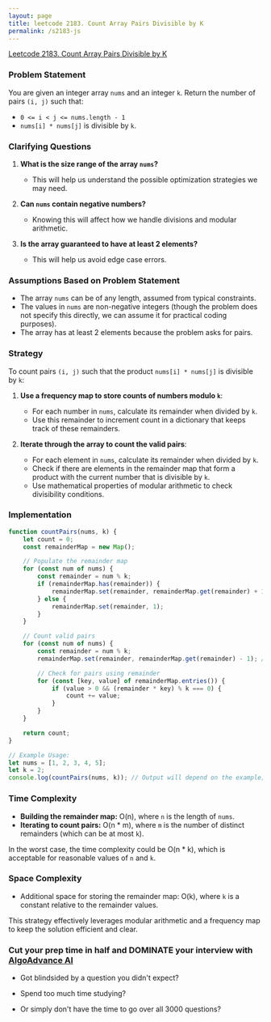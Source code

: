 ```yaml
---
layout: page
title: leetcode 2183. Count Array Pairs Divisible by K
permalink: /s2183-js
---
```

[Leetcode 2183. Count Array Pairs Divisible by K](https://algoadvance.github.io/algoadvance/l2183)
### Problem Statement

You are given an integer array `nums` and an integer `k`. Return the number of pairs `(i, j)` such that:
- `0 <= i < j <= nums.length - 1`
- `nums[i] * nums[j]` is divisible by `k`.

### Clarifying Questions

1. **What is the size range of the array `nums`?**
   - This will help us understand the possible optimization strategies we may need.

2. **Can `nums` contain negative numbers?**
   - Knowing this will affect how we handle divisions and modular arithmetic.

3. **Is the array guaranteed to have at least 2 elements?**
   - This will help us avoid edge case errors.

### Assumptions Based on Problem Statement

- The array `nums` can be of any length, assumed from typical constraints.
- The values in `nums` are non-negative integers (though the problem does not specify this directly, we can assume it for practical coding purposes).
- The array has at least 2 elements because the problem asks for pairs.

### Strategy

To count pairs `(i, j)` such that the product `nums[i] * nums[j]` is divisible by `k`:
1. **Use a frequency map to store counts of numbers modulo `k`**:
   - For each number in `nums`, calculate its remainder when divided by `k`.
   - Use this remainder to increment count in a dictionary that keeps track of these remainders.
   
2. **Iterate through the array to count the valid pairs**:
   - For each element in `nums`, calculate its remainder when divided by `k`.
   - Check if there are elements in the remainder map that form a product with the current number that is divisible by `k`. 
   - Use mathematical properties of modular arithmetic to check divisibility conditions.

### Implementation

```javascript
function countPairs(nums, k) {
    let count = 0;
    const remainderMap = new Map();

    // Populate the remainder map
    for (const num of nums) {
        const remainder = num % k;
        if (remainderMap.has(remainder)) {
            remainderMap.set(remainder, remainderMap.get(remainder) + 1);
        } else {
            remainderMap.set(remainder, 1);
        }
    }

    // Count valid pairs
    for (const num of nums) {
        const remainder = num % k;
        remainderMap.set(remainder, remainderMap.get(remainder) - 1); // Decrease the count for current num

        // Check for pairs using remainder
        for (const [key, value] of remainderMap.entries()) {
            if (value > 0 && (remainder * key) % k === 0) {
                count += value;
            }
        }
    }

    return count;
}

// Example Usage:
let nums = [1, 2, 3, 4, 5];
let k = 2;
console.log(countPairs(nums, k)); // Output will depend on the example; this is just an example call.
```

### Time Complexity

- **Building the remainder map:** O(n), where `n` is the length of `nums`.
- **Iterating to count pairs:** O(n * m), where `m` is the number of distinct remainders (which can be at most `k`).

In the worst case, the time complexity could be O(n * k), which is acceptable for reasonable values of `n` and `k`.

### Space Complexity

- Additional space for storing the remainder map: O(k), where `k` is a constant relative to the remainder values.

This strategy effectively leverages modular arithmetic and a frequency map to keep the solution efficient and clear.


### Cut your prep time in half and DOMINATE your interview with [AlgoAdvance AI](https://algoAdvance.com)

- Got blindsided by a question you didn't expect?

- Spend too much time studying?

- Or simply don't have the time to go over all 3000 questions?

